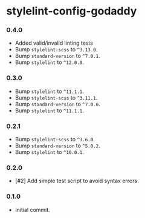 # stylelint-config-godaddy

### 0.4.0

- Added valid/invalid linting tests
- Bump `stylelint-scss` to `^3.13.0`.
- Bump `standard-version` to `^7.0.1`.
- Bump `stylelint` to `^12.0.0`.

### 0.3.0

- Bump `stylelint` to `^11.1.1`.
- Bump `stylelint-scss` to `^3.11.1`.
- Bump `standard-version` to `^7.0.0`.
- Bump `stylelint` to `^11.1.1`.

### 0.2.1

- Bump `stylelint-scss` to `^3.6.0`.
- Bump `standard-version` to `^5.0.2`.
- Bump `stylelint` to `^10.0.1`.

### 0.2.0

- [#2] Add simple test script to avoid syntax errors.

### 0.1.0

- Initial commit.
